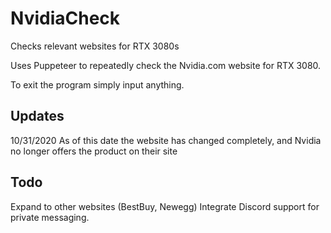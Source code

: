 # NvidiaCheck
Checks relevant websites for RTX 3080s


Uses Puppeteer to repeatedly check the Nvidia.com website for RTX 3080. 


To exit the program simply input anything.

## Updates
10/31/2020
As of this date the website has changed completely, and Nvidia no longer offers the product on their site

## Todo
Expand to other websites (BestBuy, Newegg)
Integrate Discord support for private messaging.
